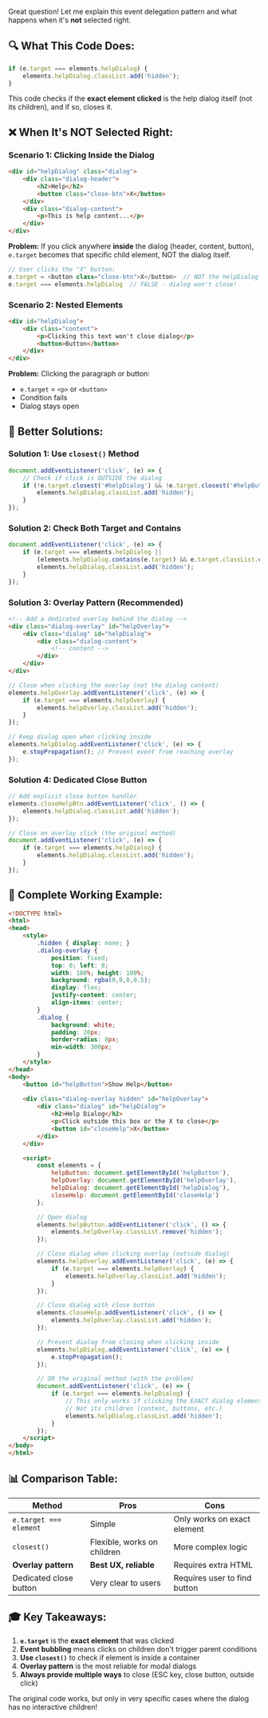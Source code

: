 Great question! Let me explain this event delegation pattern and what happens when it's **not** selected right.

## 🔍 **What This Code Does:**

```javascript
if (e.target === elements.helpDialog) {
    elements.helpDialog.classList.add('hidden');
}
```

This code checks if the **exact element clicked** is the help dialog itself (not its children), and if so, closes it.

## ❌ **When It's NOT Selected Right:**

### **Scenario 1: Clicking Inside the Dialog**
```html
<div id="helpDialog" class="dialog">
    <div class="dialog-header">
        <h2>Help</h2>
        <button class="close-btn">X</button>
    </div>
    <div class="dialog-content">
        <p>This is help content...</p>
    </div>
</div>
```

**Problem:** If you click anywhere **inside** the dialog (header, content, button), `e.target` becomes that specific child element, NOT the dialog itself.

```javascript
// User clicks the "X" button:
e.target = <button class="close-btn">X</button>  // NOT the helpDialog
e.target === elements.helpDialog  // FALSE - dialog won't close!
```

### **Scenario 2: Nested Elements**
```html
<div id="helpDialog">
    <div class="content">
        <p>Clicking this text won't close dialog</p>
        <button>Button</button>
    </div>
</div>
```

**Problem:** Clicking the paragraph or button:
- `e.target` = `<p>` or `<button>`
- Condition fails
- Dialog stays open

## 🔧 **Better Solutions:**

### **Solution 1: Use `closest()` Method**
```javascript
document.addEventListener('click', (e) => {
    // Check if click is OUTSIDE the dialog
    if (!e.target.closest('#helpDialog') && !e.target.closest('#helpButton')) {
        elements.helpDialog.classList.add('hidden');
    }
});
```

### **Solution 2: Check Both Target and Contains**
```javascript
document.addEventListener('click', (e) => {
    if (e.target === elements.helpDialog || 
        (elements.helpDialog.contains(e.target) && e.target.classList.contains('close-btn'))) {
        elements.helpDialog.classList.add('hidden');
    }
});
```

### **Solution 3: Overlay Pattern (Recommended)**
```html
<!-- Add a dedicated overlay behind the dialog -->
<div class="dialog-overlay" id="helpOverlay">
    <div class="dialog" id="helpDialog">
        <div class="dialog-content">
            <!-- content -->
        </div>
    </div>
</div>
```

```javascript
// Close when clicking the overlay (not the dialog content)
elements.helpOverlay.addEventListener('click', (e) => {
    if (e.target === elements.helpOverlay) {
        elements.helpOverlay.classList.add('hidden');
    }
});

// Keep dialog open when clicking inside
elements.helpDialog.addEventListener('click', (e) => {
    e.stopPropagation(); // Prevent event from reaching overlay
});
```

### **Solution 4: Dedicated Close Button**
```javascript
// Add explicit close button handler
elements.closeHelpBtn.addEventListener('click', () => {
    elements.helpDialog.classList.add('hidden');
});

// Close on overlay click (the original method)
document.addEventListener('click', (e) => {
    if (e.target === elements.helpDialog) {
        elements.helpDialog.classList.add('hidden');
    }
});
```

## 🎯 **Complete Working Example:**

```html
<!DOCTYPE html>
<html>
<head>
    <style>
        .hidden { display: none; }
        .dialog-overlay {
            position: fixed;
            top: 0; left: 0;
            width: 100%; height: 100%;
            background: rgba(0,0,0,0.5);
            display: flex;
            justify-content: center;
            align-items: center;
        }
        .dialog {
            background: white;
            padding: 20px;
            border-radius: 8px;
            min-width: 300px;
        }
    </style>
</head>
<body>
    <button id="helpButton">Show Help</button>
    
    <div class="dialog-overlay hidden" id="helpOverlay">
        <div class="dialog" id="helpDialog">
            <h2>Help Dialog</h2>
            <p>Click outside this box or the X to close</p>
            <button id="closeHelp">X</button>
        </div>
    </div>

    <script>
        const elements = {
            helpButton: document.getElementById('helpButton'),
            helpOverlay: document.getElementById('helpOverlay'),
            helpDialog: document.getElementById('helpDialog'),
            closeHelp: document.getElementById('closeHelp')
        };

        // Open dialog
        elements.helpButton.addEventListener('click', () => {
            elements.helpOverlay.classList.remove('hidden');
        });

        // Close dialog when clicking overlay (outside dialog)
        elements.helpOverlay.addEventListener('click', (e) => {
            if (e.target === elements.helpOverlay) {
                elements.helpOverlay.classList.add('hidden');
            }
        });

        // Close dialog with close button
        elements.closeHelp.addEventListener('click', () => {
            elements.helpOverlay.classList.add('hidden');
        });

        // Prevent dialog from closing when clicking inside
        elements.helpDialog.addEventListener('click', (e) => {
            e.stopPropagation();
        });

        // OR the original method (with the problem)
        document.addEventListener('click', (e) => {
            if (e.target === elements.helpDialog) {
                // This only works if clicking the EXACT dialog element
                // Not its children (content, buttons, etc.)
                elements.helpDialog.classList.add('hidden');
            }
        });
    </script>
</body>
</html>
```

## 📊 **Comparison Table:**

| Method | Pros | Cons |
|--------|------|------|
| `e.target === element` | Simple | Only works on exact element |
| `closest()` | Flexible, works on children | More complex logic |
| **Overlay pattern** | **Best UX, reliable** | Requires extra HTML |
| Dedicated close button | Very clear to users | Requires user to find button |

## 🎓 **Key Takeaways:**

1. **`e.target`** is the **exact element** that was clicked
2. **Event bubbling** means clicks on children don't trigger parent conditions
3. **Use `closest()`** to check if element is inside a container
4. **Overlay pattern** is the most reliable for modal dialogs
5. **Always provide multiple ways** to close (ESC key, close button, outside click)

The original code works, but only in very specific cases where the dialog has no interactive children!